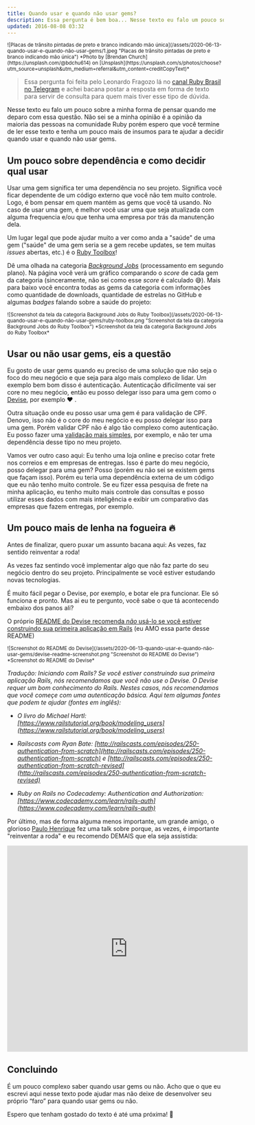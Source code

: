 ```yaml
---
title: Quando usar e quando não usar gems?
description: Essa pergunta é bem boa... Nesse texto eu falo um pouco sobre a minha forma de pensar quando me deparo com essa questão. Não sei se a minha opinião é a opinião da maioria das pessoas na comunidade Ruby porém espero que você termine de ler esse texto e tenha um pouco mais de insumos para te ajudar a decidir quando usar e quando não usar gems :D
updated: 2016-08-08 03:32
---
```


<small>
  ![Placas de trânsito pintadas de preto e branco indicando mão única](/assets/2020-06-13-quando-usar-e-quando-não-usar-gems/1.jpeg "Placas de trânsito pintadas de preto e branco indicando mão única")
  *Photo by [Brendan Church](https://unsplash.com/@bdchu614) on [Unsplash](https://unsplash.com/s/photos/choose?utm_source=unsplash&utm_medium=referral&utm_content=creditCopyText)*
</small>

> Essa pergunta foi feita pelo Leonardo Fragozo lá no [canal Ruby Brasil no Telegram](https://t.me/rubybrasil) e achei bacana postar a resposta em forma de texto para servir de consulta para quem mais tiver esse tipo de dúvida.

Nesse texto eu falo um pouco sobre a minha forma de pensar quando me deparo com essa questão. Não sei se a minha opinião é a opinião da maioria das pessoas na comunidade Ruby porém espero que você termine de ler esse texto e tenha um pouco mais de insumos para te ajudar a decidir quando usar e quando não usar gems.

## Um pouco sobre dependência e como decidir qual usar

Usar uma gem significa ter uma dependência no seu projeto. Significa você ficar dependente de um código externo que você não tem muito controle. Logo, é bom pensar em quem mantém as gems que você tá usando. No caso de usar uma gem, é melhor você usar uma que seja atualizada com alguma frequencia e/ou que tenha uma empresa por trás da manutenção dela.

Um lugar legal que pode ajudar muito a ver como anda a "saúde" de uma gem ("saúde" de uma gem seria se a gem recebe updates, se tem muitas _issues_ abertas, etc.) é o [Ruby Toolbox](https://www.ruby-toolbox.com)!

Dê uma olhada na categoria [_Background Jobs_](https://www.ruby-toolbox.com/categories/Background_Jobs?display=compact&order=score) (processamento em segundo plano). Na página você verá um gráfico comparando o _score_ de cada gem da categoria (sinceramente, não sei como esse _score_ é calculado 😅). Mais para baixo você encontra todas as gems da categoria com informações como quantidade de downloads, quantidade de estrelas no GitHub e algumas _badges_ falando sobre a saúde do projeto:

<small>
  ![Screenshot da tela da categoria Background Jobs do Ruby Toolbox](/assets/2020-06-13-quando-usar-e-quando-não-usar-gems/ruby-toolbox.png "Screenshot da tela da categoria Background Jobs do Ruby Toolbox")
  *Screenshot da tela da categoria Background Jobs do Ruby Toolbox*
</small>

## Usar ou não usar gems, eis a questão

Eu gosto de usar gems quando eu preciso de uma solução que não seja o foco do meu negócio e que seja para algo mais complexo de lidar. Um exemplo bem bom disso é autenticação. Autenticação dificilmente vai ser core no meu negócio, então eu posso delegar isso para uma gem como o [Devise](https://github.com/heartcombo/devise), por exemplo ❤️ .

Outra situação onde eu posso usar uma gem é para validação de CPF. Denovo, isso não é o core do meu negócio e eu posso delegar isso para uma gem. Porém validar CPF não é algo tão complexo como autenticação. Eu posso fazer uma [validação mais simples](https://www.campuscode.com.br/conteudos/codigo-ruby-para-calculo-de-validacao-de-cpf), por exemplo, e não ter uma dependência desse tipo no meu projeto.

Vamos ver outro caso aqui: Eu tenho uma loja online e preciso cotar frete nos correios e em empresas de entregas. Isso é parte do meu negócio, posso delegar para uma gem? Posso (porém eu não sei se existem gems que façam isso). Porém eu teria uma dependência externa de um código que eu não tenho muito controle. Se eu fizer essa pesquisa de frete na minha aplicação, eu tenho muito mais controle das consultas e posso utilizar esses dados com mais inteligência e exibir um comparativo das empresas que fazem entregas, por exemplo.

## Um pouco mais de lenha na fogueira 🔥

Antes de finalizar, quero puxar um assunto bacana aqui:  As vezes, faz sentido reinventar a roda!

As vezes faz sentindo você implementar algo que não faz parte do seu negócio dentro do seu projeto. Principalmente se você estiver estudando novas tecnologias.

É muito fácil pegar o Devise, por exemplo, e botar ele pra funcionar. Ele só funciona e pronto. Mas ai eu te pergunto, você sabe o que tá acontecendo embaixo dos panos ali?

O próprio [README do Devise recomenda *não* usá-lo se você estiver construindo sua primeira aplicação em Rails](https://github.com/heartcombo/devise/blob/master/README.md#starting-with-rails) (eu AMO essa parte desse README)

<small>
  ![Screenshot do README do Devise](/assets/2020-06-13-quando-usar-e-quando-não-usar-gems/devise-readme-screenshot.png "Screenshot do README do Devise")
  *Screenshot do README do Devise*
</small>

_Tradução: Iniciando com Rails? Se você estiver construindo sua primeira aplicação Rails, nós recomendamos que você não use o Devise. O Devise requer um bom conhecimento do Rails. Nestes casos, nós recomendamos que você começe com uma autenticação básica. Aqui tem algumas fontes que podem te ajudar (fontes em inglês):_

- _O livro do Michael Hartl: [https://www.railstutorial.org/book/modeling_users](https://www.railstutorial.org/book/modeling_users)_

- _Railscasts com Ryan Bate: [http://railscasts.com/episodes/250-authentication-from-scratch](http://railscasts.com/episodes/250-authentication-from-scratch) e [http://railscasts.com/episodes/250-authentication-from-scratch-revised](http://railscasts.com/episodes/250-authentication-from-scratch-revised)_

- _Ruby on Rails no Codecademy: Authentication and Authorization: [https://www.codecademy.com/learn/rails-auth](https://www.codecademy.com/learn/rails-auth)_


Por último, mas de forma alguma menos importante, um grande amigo, o glorioso [Paulo Henrique](https://twitter.com/EuSouUmPaulo) fez uma talk sobre porque, as vezes, é importante "reinventar a roda" e eu recomendo DEMAIS que ela seja assistida: 

<iframe width="560" height="480" src="https://www.youtube.com/embed/l2q94BE2mA8" frameborder="0" allow="accelerometer; autoplay; encrypted-media; gyroscope; picture-in-picture" allowfullscreen></iframe>

## Concluindo

É um pouco complexo saber quando usar gems ou não. Acho que o que eu escrevi aqui nesse texto pode ajudar mas não deixe de desenvolver seu próprio “faro” para quando usar gems ou não.

Espero que tenham gostado do texto é até uma próxima! 👋

